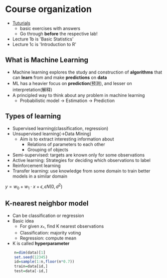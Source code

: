# Course organization
* [Tuturials](https://www.ida.liu.se/~732A99/info/tutorials/)
  * basic exercises with answers
  * Go through **before** the respective lab!
* Lecture 1b is 'Basic Statistics'
* Lecture 1c is 'Introduction to R'

## What is Machine Learning
* Machine learning explores the study and construction of **algorithms** that can **learn** from and make **predictions** on **data**
* ML has a heavier focus on **prediction**(预测), and lesser on interpretation(解释)
* A principled way to think about any problem in machine learning
  * Probabilistic model $\rightarrow$ Estimation $\rightarrow$ Prediction

## Types of learning
* Supervised learning(classification, regression)
* Unsupervised learning($\rightarrow$Data Mining)
  * Aim is to extract interesting information about
    * Relations of parameters to each other
    * Grouping of objects
* Semi-supervised: targets are known only for some observations
* Active learning: Strategies for deciding which observations to label
* Reinforcement learning
* Transfer learning: use knowledge from some domain to train better models in a similar domain
  
$y=w_0+w_1\cdot x+\epsilon, \epsilon N(0,d^2)$

## K-nearest neighbor model
* Can be classification or regression
* Basic idea
  * For given $x_*$, find K nearest observations
  * Classification: majority voting
  * Regression: compute mean
* K is called **hyperparameter**

```R
    n=dim(data)[1]
    set.seed(12345)
    id=sample(1:n,floor(n*0.7))
    train=data[id,]
    test=data[-id,]
```